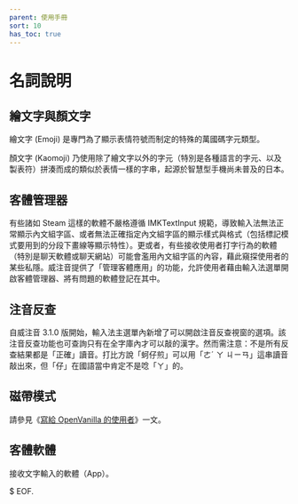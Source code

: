 ```yaml
---
parent: 使用手冊
sort: 10
has_toc: true
---
```

# 名詞說明

## 繪文字與顏文字

繪文字 (Emoji) 是專門為了顯示表情符號而制定的特殊的萬國碼字元類型。

顏文字 (Kaomoji) 乃使用除了繪文字以外的字元（特別是各種語言的字元、以及製表符）拼湊而成的類似於表情一樣的字串，起源於智慧型手機尚未普及的日本。

## 客體管理器

有些諸如 Steam 這樣的軟體不嚴格遵循 IMKTextInput 規範，導致輸入法無法正常顯示內文組字區、或者無法正確指定內文組字區的顯示樣式與格式（包括標記模式要用到的分段下畫線等顯示特性）。更或者，有些接收使用者打字行為的軟體（特別是聊天軟體或聊天網站）可能會濫用內文組字區的內容，藉此窺探使用者的某些私隱。威注音提供了「管理客體應用」的功能，允許使用者藉由輸入法選單開啟客體管理器、將有問題的軟體登記在其中。

## 注音反查

自威注音 3.1.0 版開始，輸入法主選單內新增了可以開啟注音反查視窗的選項。該注音反查功能也可查詢只有在全字庫內才可以敲的漢字。然而需注意：不是所有反查結果都是「正確」讀音。打比方說「蚵仔煎」可以用「ㄜˊ ㄚ ㄐㄧㄢ」這串讀音敲出來，但「仔」在國語當中肯定不是唸「ㄚ」的。

## 磁帶模式

請參見《[寫給 OpenVanilla 的使用者](./onboarding_ov.md)》一文。

## 客體軟體

接收文字輸入的軟體（App）。

$ EOF.